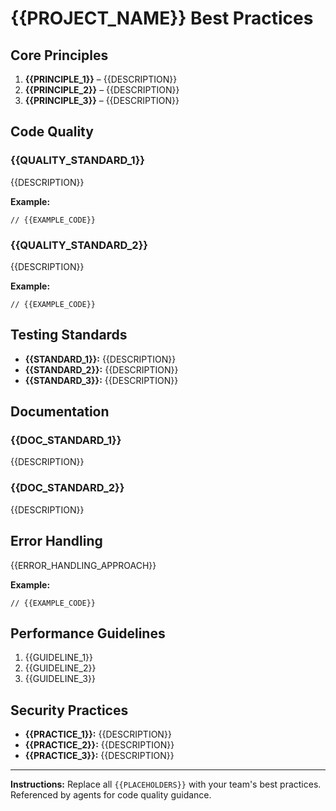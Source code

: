 # {{PROJECT_NAME}} Best Practices

## Core Principles

1. **{{PRINCIPLE_1}}** – {{DESCRIPTION}}
2. **{{PRINCIPLE_2}}** – {{DESCRIPTION}}
3. **{{PRINCIPLE_3}}** – {{DESCRIPTION}}

## Code Quality

### {{QUALITY_STANDARD_1}}
{{DESCRIPTION}}

**Example:**
```{{LANGUAGE}}
// {{EXAMPLE_CODE}}
```

### {{QUALITY_STANDARD_2}}
{{DESCRIPTION}}

**Example:**
```{{LANGUAGE}}
// {{EXAMPLE_CODE}}
```

## Testing Standards

- **{{STANDARD_1}}:** {{DESCRIPTION}}
- **{{STANDARD_2}}:** {{DESCRIPTION}}
- **{{STANDARD_3}}:** {{DESCRIPTION}}

## Documentation

### {{DOC_STANDARD_1}}
{{DESCRIPTION}}

### {{DOC_STANDARD_2}}
{{DESCRIPTION}}

## Error Handling

{{ERROR_HANDLING_APPROACH}}

**Example:**
```{{LANGUAGE}}
// {{EXAMPLE_CODE}}
```

## Performance Guidelines

1. {{GUIDELINE_1}}
2. {{GUIDELINE_2}}
3. {{GUIDELINE_3}}

## Security Practices

- **{{PRACTICE_1}}:** {{DESCRIPTION}}
- **{{PRACTICE_2}}:** {{DESCRIPTION}}
- **{{PRACTICE_3}}:** {{DESCRIPTION}}

---

**Instructions:** Replace all `{{PLACEHOLDERS}}` with your team's best practices. Referenced by agents for code quality guidance.
